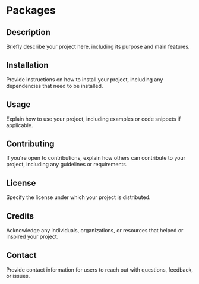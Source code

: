 # Packages

## Description

Briefly describe your project here, including its purpose and main features.

## Installation

Provide instructions on how to install your project, including any dependencies that need to be installed.

## Usage

Explain how to use your project, including examples or code snippets if applicable.

## Contributing

If you're open to contributions, explain how others can contribute to your project, including any guidelines or requirements.

## License

Specify the license under which your project is distributed.

## Credits

Acknowledge any individuals, organizations, or resources that helped or inspired your project.

## Contact

Provide contact information for users to reach out with questions, feedback, or issues.
